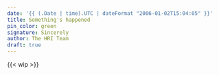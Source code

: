 ```yaml
---
date: '{{ (.Date | time).UTC | dateFormat "2006-01-02T15:04:05" }}'
title: Something's happened
pin_color: green
signature: Sincerely
author: The HRI Team
draft: true
---
```


{{< wip >}}
